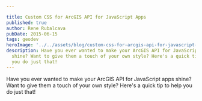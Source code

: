 ```yaml
---

title: Custom CSS for ArcGIS API for JavaScript Apps
published: true
author: Rene Rubalcava
pubDate: 2015-06-15
tags: geodev
heroImage: '../../assets/blog/custom-css-for-arcgis-api-for-javascript-apps/images/esri-css.jpg'
description: Have you ever wanted to make your ArcGIS API for JavaScript apps
  shine? Want to give them a touch of your own style? Here's a quick tip to help
  you do just that!
---
```


Have you ever wanted to make your ArcGIS API for JavaScript apps shine? Want to
give them a touch of your own style? Here's a quick tip to help you do just
that!

<lite-youtube videoid="nIUnmHbsfgs"></lite-youtube>
